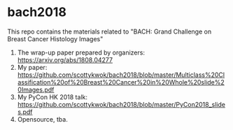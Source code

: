 # bach2018
This repo contains the materials related to "BACH: Grand Challenge on Breast Cancer Histology Images"

1. The wrap-up paper prepared by organizers: https://arxiv.org/abs/1808.04277
2. My paper: https://github.com/scottykwok/bach2018/blob/master/Multiclass%20Classification%20of%20Breast%20Cancer%20in%20Whole%20slide%20Images.pdf
3. My PyCon HK 2018 talk:  https://github.com/scottykwok/bach2018/blob/master/PyCon2018_slides.pdf 
4. Opensource, tba.

